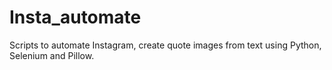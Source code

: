 # Insta_automate
Scripts to automate Instagram, create quote images from text using Python, Selenium and Pillow.
